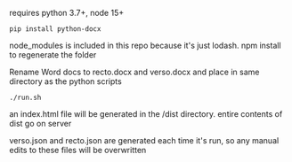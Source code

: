requires python 3.7+, node 15+

`pip install python-docx`

node_modules is included in this repo because it's just lodash. npm install to regenerate the folder

Rename Word docs to recto.docx and verso.docx and place in same directory as the python scripts

`./run.sh`

an index.html file will be generated in the /dist directory. entire contents of dist go on server

verso.json and recto.json are generated each time it's run, so any manual edits to these files will be overwritten
